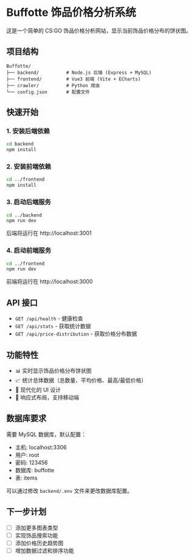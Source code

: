 # Buffotte 饰品价格分析系统

这是一个简单的 CS:GO 饰品价格分析网站，显示当前饰品价格分布的饼状图。

## 项目结构

```
Buffotte/
├── backend/          # Node.js 后端 (Express + MySQL)
├── frontend/         # Vue3 前端 (Vite + ECharts)
├── crawler/          # Python 爬虫
└── config.json       # 配置文件
```

## 快速开始

### 1. 安装后端依赖

```bash
cd backend
npm install
```

### 2. 安装前端依赖

```bash
cd ../frontend
npm install
```

### 3. 启动后端服务

```bash
cd ../backend
npm run dev
```

后端将运行在 http://localhost:3001

### 4. 启动前端服务

```bash
cd ../frontend
npm run dev
```

前端将运行在 http://localhost:3000

## API 接口

- `GET /api/health` - 健康检查
- `GET /api/stats` - 获取统计数据
- `GET /api/price-distribution` - 获取价格分布数据

## 功能特性

- 📊 实时显示饰品价格分布饼状图
- 📈 统计总体数据（总数量、平均价格、最高/最低价格）
- 🎨 现代化的 UI 设计
- 📱 响应式布局，支持移动端

## 数据库要求

需要 MySQL 数据库，默认配置：
- 主机: localhost:3306
- 用户: root
- 密码: 123456
- 数据库: buffotte
- 表: items

可以通过修改 `backend/.env` 文件来更改数据库配置。

## 下一步计划

- [ ] 添加更多图表类型
- [ ] 实现饰品搜索功能
- [ ] 添加价格历史趋势图
- [ ] 增加数据过滤和排序功能
